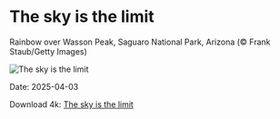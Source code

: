 # The sky is the limit

Rainbow over Wasson Peak, Saguaro National Park, Arizona (© Frank Staub/Getty Images)

![The sky is the limit](https://bing.com/th?id=OHR.SaguaroRainbow_EN-US0296037572_UHD.jpg&rf=LaDigue_UHD.jpg&pid=hp&w=1024&h=576&rs=1&c=4)

Date: 2025-04-03

Download 4k: [The sky is the limit](https://bing.com/th?id=OHR.SaguaroRainbow_EN-US0296037572_UHD.jpg&rf=LaDigue_UHD.jpg&pid=hp&w=3840&h=2160&rs=1&c=4)

